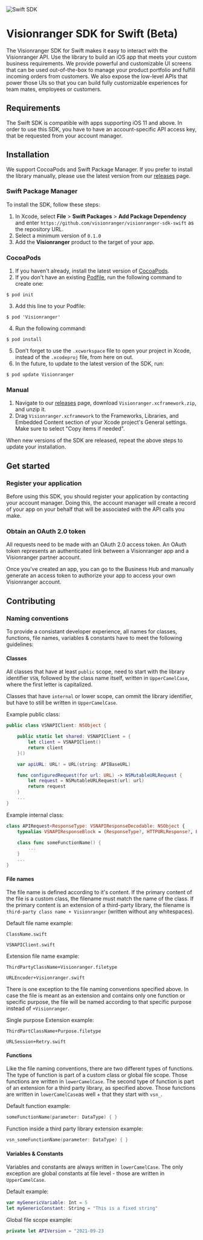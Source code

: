 ![Swift SDK](https://resources.visionranger.com/media/repository-preview-sdk-swift.png)

# Visionranger SDK for Swift (Beta)
The Visionranger SDK for Swift makes it easy to interact with the Visionranger API. Use the library to build an iOS app that meets your custom business requirements. We provide powerful and customizable UI screens that can be used out-of-the-box to manage your product portfolio and fulfill incoming orders from customers. We also expose the low-level APIs that power those UIs so that you can build fully customizable experiences for team mates, employees or customers.

## Requirements
The Swift SDK is compatible with apps supporting iOS 11 and above.
In order to use this SDK, you have to have an account-specific API access key, that be requested from your account manager.

## Installation
We support CocoaPods and Swift Package Manager. If you prefer to install the library manually, please use the latest version from our [releases](https://github.com/visionranger/visionranger-sdk-swift/releases) page.

### Swift Package Manager
To install the SDK, follow these steps:
1. In Xcode, select **File** > **Swift Packages** > **Add Package Dependency** and enter `https://github.com/visionranger/visionranger-sdk-swift` as the repository URL.
2. Select a minimum version of `0.1.0`
3. Add the **Visionranger** product to the target of your app.

### CocoaPods
1. If you haven't already, install the latest version of [CocoaPods](https://guides.cocoapods.org/using/getting-started.html).
2. If you don't have an existing [Podfile](https://guides.cocoapods.org/syntax/podfile.html), run the following command to create one:
```shell
$ pod init
```
3. Add this line to your Podfile:
```shell
$ pod 'Visionranger'
```
4. Run the following command:
```shell
$ pod install
```
5. Don’t forget to use the `.xcworkspace` file to open your project in Xcode, instead of the `.xcodeproj` file, from here on out.
6. In the future, to update to the latest version of the SDK, run:
```shell
$ pod update Visionranger
```

### Manual
1. Navigate to our [releases](https://github.com/visionranger/visionranger-sdk-swift/releases) page, download `Visionranger.xcframework.zip`, and unzip it.
2. Drag `Visionranger.xcframework` to the Frameworks, Libraries, and Embedded Content section of your Xcode project's General settings. Make sure to select "Copy items if needed".

When new versions of the SDK are released, repeat the above steps to update your installation.


## Get started
### Register your application
Before using this SDK, you should register your application by contacting your account manager. Doing this, the account manager will create a record of your app on your behalf that will be associated with the API calls you make.

### Obtain an OAuth 2.0 token
All requests need to be made with an OAuth 2.0 access token. An OAuth token represents an authenticated link between a Visionranger app and a Visionranger partner account.

Once you've created an app, you can go to the Business Hub and manually generate an access token to authorize your app to access your own Visionranger account.

## Contributing
### Naming conventions
To provide a consistant developer experience, all names for classes, functions, file names, variables & constants have to meet the following guidelines:

#### Classes
All classes that have at least `public` scope, need to start with the library identifier `VSN`, followed by the class name itself, written in `UpperCamelCase`, where the first letter is capitalized.

Classes that have `internal` or lower scope, can ommit the library identifier, but have to still be written in `UpperCamelCase`.

Example public class:
```swift
public class VSNAPIClient: NSObject {

    public static let shared: VSNAPIClient = {
        let client = VSNAPIClient()
        return client
    }()

    var apiURL: URL! = URL(string: APIBaseURL)

    func configuredRequest(for url: URL) -> NSMutableURLRequest {
        let request = NSMutableURLRequest(url: url)
        return request
    }
    ...
}
```
Example internal class:
```swift
class APIRequest<ResponseType: VSNAPIResponseDecodable: NSObject {
    typealias VSNAPIResponseBlock = (ResponseType?, HTTPURLResponse?, Error?) -> Void

    class func someFunctionName() {
        ...
    }
    ...
}
```
#### File names
The file name is defined according to it's content. If the primary content of the file is a custom class, the filename must match the name of the class. If the primary content is an extension of a third-party library, the filename is `third-party class name + Visionranger` (written without any whitespaces).

Default file name example:
```shell
ClassName.swift
```
```shell
VSNAPIClient.swift
```

Extension file name example:
```shell
ThirdPartyClassName+Visionranger.filetype
```
```shell
URLEncoder+Visionranger.swift
```

There is one exception to the file naming conventions specified above. In case the file is meant as an extension and contains only one function or specific purpose, the file will be named according to that specific purpose instead of `+Visionranger`.

Single purpose Extension example:
```shell
ThirdPartClassName+Purpose.filetype
```
```shell
URLSession+Retry.swift
```

#### Functions
Like the file naming conventions, there are two different types of functions. The type of function is part of a custom class or global file scope. Those functions are written in `lowerCamelCase`.
The second type of function is part of an extension for a third party library, as specified above. Those functions are written in `lowerCamelCase`as well + that they start with `vsn_`.

Default function example:
```swift
someFunctionName(parameter: DataType) { }
```
Function inside a third party library extension example:
```swift
vsn_someFunctionName(parameter: DataType) { }
```

#### Variables & Constants
Variables and constants are always written in `lowerCamelCase`. The only exception are global constants at file level - those are written in `UpperCamelCase`.

Default example:
```swift
var myGenericVariable: Int = 5
let myGenericConstant: String = "This is a fixed string"
```

Global file scope example:
```swift
private let APIVersion = "2021-09-23
```
